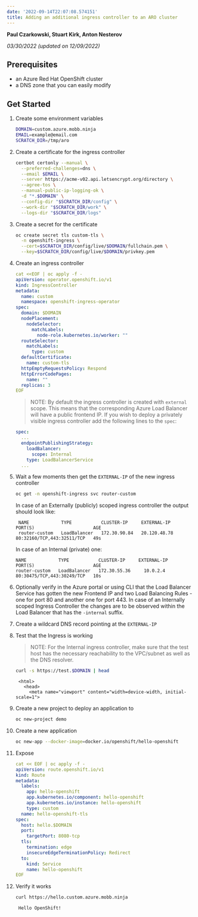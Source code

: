 ```yaml
---
date: '2022-09-14T22:07:08.574151'
title: Adding an additional ingress controller to an ARO cluster
---
```


**Paul Czarkowski, Stuart Kirk, Anton Nesterov**

*03/30/2022 (updated on 12/09/2022)*

## Prerequisites

* an Azure Red Hat OpenShift cluster
* a DNS zone that you can easily modify

## Get Started

1. Create some environment variables

   ```bash
   DOMAIN=custom.azure.mobb.ninja
   EMAIL=example@email.com
   SCRATCH_DIR=/tmp/aro
   ```

1. Create a certificate for the ingress controller

   ```bash
   certbot certonly --manual \
     --preferred-challenges=dns \
     --email $EMAIL \
     --server https://acme-v02.api.letsencrypt.org/directory \
     --agree-tos \
     --manual-public-ip-logging-ok \
     -d "*.$DOMAIN" \
     --config-dir "$SCRATCH_DIR/config" \
     --work-dir "$SCRATCH_DIR/work" \
     --logs-dir "$SCRATCH_DIR/logs"
   ```

1. Create a secret for the certificate

   ```bash
   oc create secret tls custom-tls \
     -n openshift-ingress \
     --cert=$SCRATCH_DIR/config/live/$DOMAIN/fullchain.pem \
     --key=$SCRATCH_DIR/config/live/$DOMAIN/privkey.pem
   ```

1. Create an ingress controller

   ```yaml
   cat <<EOF | oc apply -f -
   apiVersion: operator.openshift.io/v1
   kind: IngressController
   metadata:
     name: custom
     namespace: openshift-ingress-operator
   spec:
     domain: $DOMAIN
     nodePlacement:
       nodeSelector:
         matchLabels:
           node-role.kubernetes.io/worker: ""
     routeSelector:
       matchLabels:
         type: custom
     defaultCertificate:
       name: custom-tls
     httpEmptyRequestsPolicy: Respond
     httpErrorCodePages:
       name: ""
     replicas: 3
   EOF
   ```

    > NOTE: By default the ingress controller is created with `external` scope. This means that the corresponding Azure Load Balancer will have a public frontend IP. If you wish to deploy a privately visible ingress controller add the following lines to the `spec`:

    ```yaml
    spec:
      ...
      endpointPublishingStrategy:
        loadBalancer:
          scope: Internal
        type: LoadBalancerService
      ...
    ```


1. Wait a few moments then get the `EXTERNAL-IP` of the new ingress controller

   ```bash
   oc get -n openshift-ingress svc router-custom
   ```

    In case of an Externally (publicly) scoped ingress controller the output should look like:

   ```
    NAME            TYPE           CLUSTER-IP     EXTERNAL-IP    PORT(S)                      AGE
    router-custom   LoadBalancer   172.30.90.84   20.120.48.78   80:32160/TCP,443:32511/TCP   49s
   ```

    In case of an Internal (private) one:

    ```
    NAME            TYPE           CLUSTER-IP     EXTERNAL-IP    PORT(S)                      AGE
    router-custom   LoadBalancer   172.30.55.36     10.0.2.4     80:30475/TCP,443:30249/TCP   10s

    ```

1. Optionally verify in the Azure portal or using CLI that the Load Balancer Service has gotten the new Frontend IP and two Load Balancing Rules - one for port 80 and another one for port 443. In case of an Internally scoped Ingress Controller the changes are to be observed within the Load Balancer that has the `-internal` suffix.

1. Create a wildcard DNS record pointing at the `EXTERNAL-IP`

1. Test that the Ingress is working

    > NOTE: For the Internal ingress controller, make sure that the test host has the necessary reachability to the VPC/subnet as well as the DNS resolver.

   ```bash
   curl -s https://test.$DOMAIN | head
   ```

   ```
    <html>
      <head>
        <meta name="viewport" content="width=device-width, initial-scale=1">
   ```

1. Create a new project to deploy an application to

   ```bash
   oc new-project demo
   ```

1. Create a new application

   ```bash
   oc new-app --docker-image=docker.io/openshift/hello-openshift
   ```

1. Expose

   ```yaml
   cat << EOF | oc apply -f -
   apiVersion: route.openshift.io/v1
   kind: Route
   metadata:
     labels:
       app: hello-openshift
       app.kubernetes.io/component: hello-openshift
       app.kubernetes.io/instance: hello-openshift
       type: custom
     name: hello-openshift-tls
   spec:
     host: hello.$DOMAIN
     port:
       targetPort: 8080-tcp
     tls:
       termination: edge
       insecureEdgeTerminationPolicy: Redirect
     to:
       kind: Service
       name: hello-openshift
   EOF
   ```

1. Verify it works

   ```bash
   curl https://hello.custom.azure.mobb.ninja
   ```

   ```bash
    Hello OpenShift!
   ```
